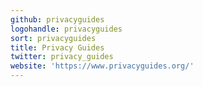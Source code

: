 ```yaml
---
github: privacyguides
logohandle: privacyguides
sort: privacyguides
title: Privacy Guides
twitter: privacy_guides
website: 'https://www.privacyguides.org/'
---
```

